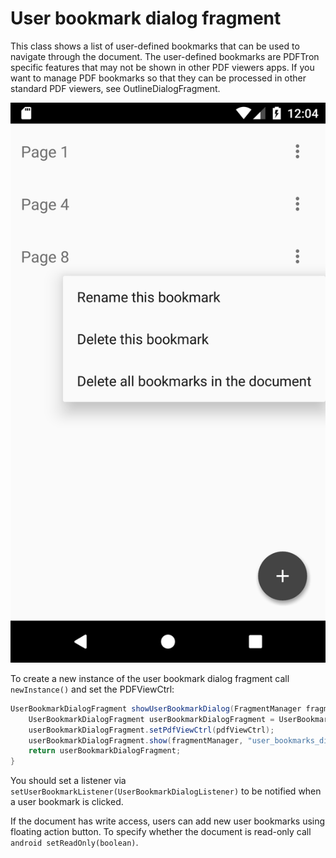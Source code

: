 # User bookmark dialog fragment

This class shows a list of user-defined bookmarks that can be used to navigate through the document. The user-defined bookmarks are PDFTron specific features that may not be shown in other PDF viewers apps. If you want to manage PDF bookmarks so that they can be processed in other standard PDF viewers, see OutlineDialogFragment.

![](img/user-bookmarks.png "User bookmark dialog fragment")

To create a new instance of the user bookmark dialog fragment call `newInstance()` and set the PDFViewCtrl: 
```java
UserBookmarkDialogFragment showUserBookmarkDialog(FragmentManager fragmentManager, PDFViewCtrl pdfViewCtrl) {
    UserBookmarkDialogFragment userBookmarkDialogFragment = UserBookmarkDialogFragment.newInstance();
    userBookmarkDialogFragment.setPdfViewCtrl(pdfViewCtrl);
    userBookmarkDialogFragment.show(fragmentManager, "user_bookmarks_dialog");
    return userBookmarkDialogFragment;
}
```

You should set a listener via `setUserBookmarkListener(UserBookmarkDialogListener)` to be notified when a user bookmark is clicked.

If the document has write access, users can add new user bookmarks using floating action button. To specify whether the document is read-only call `android setReadOnly(boolean)`.